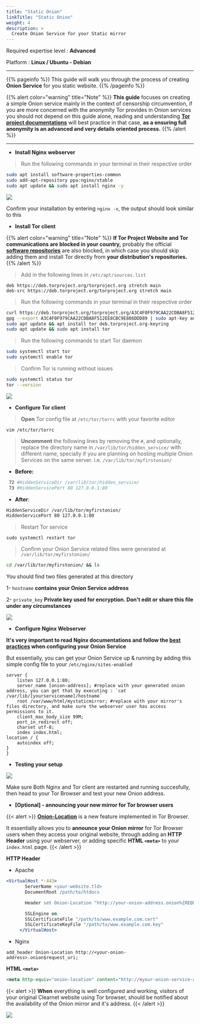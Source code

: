 ```yaml
---
title: "Static Onion"
linkTitle: "Static Onion"
weight: 4
description: >
  Create Onion Service for your Static mirror
---
```


Required expertise level : **Advanced**

Platform : **Linux / Ubuntu - Debian**

------

{{% pageinfo %}}
This guide will walk you through the process of creating **Onion Service** for you static website.
{{% /pageinfo %}}

{{% alert color="warning" title="Note" %}}
**This guide** focuses on creating a simple Onion service mainly in the context of censorship circumvention, if you are more concerned with the anonymity Tor provides in Onion services you should not depend on this guide alone, reading and understanding **[Tor project documentations](https://2019.www.torproject.org/docs/tor-onion-service.html.en)** will best practice in that case, **as a ensuring full anonymity is an advanced and very details oriented process.**
{{% /alert %}}

-------

- **Install Nginx webserver**

> Run the following commands in your terminal in their respective order

```bash
sudo apt install software-properties-common
sudo add-apt-repository ppa:nginx/stable
sudo apt update && sudo apt install nginx -y
```
![](/images/onion-services/6.png)

Confirm your installation by entering `nginx -v`, the output should look similar to this

- **Install Tor client**

{{% alert color="warning" title="Note" %}}
**If Tor Project Website and Tor communications are blocked in your country,** probably the official **[software repositories](https://deb.torproject.org/torproject.org)** are also blocked, in which case you should skip adding them and install Tor directly from **your distribution's repositories.**
{{% /alert %}}

> Add in the following lines in `/etc/apt/sources.list`

```
deb https://deb.torproject.org/torproject.org stretch main
deb-src https://deb.torproject.org/torproject.org stretch main
```

> Run the following commands in your terminal in their respective order

```bash
curl https://deb.torproject.org/torproject.org/A3C4F0F979CAA22CDBA8F512EE8CBC9E886DDD89.asc | gpg --import
gpg --export A3C4F0F979CAA22CDBA8F512EE8CBC9E886DDD89 | sudo apt-key add -
sudo apt update && apt install tor deb.torproject.org-keyring
sudo apt update && sudo apt install tor
```

 > Run the following commands to start Tor daemon

```bash
sudo systemctl start tor
sudo systemctl enable tor
```

> Confirm Tor is running without issues

```bash
sudo systemctl status tor
tor --version
```
![](/images/onion-services/7.png)

- **Configure Tor client**

> **Open** Tor config file at `/etc/tor/torrc` with your favorite editor

`vim /etc/tor/torrc`

> **Uncomment** the following lines by removing the `#`, and optionally, replace the directory name in `/var/lib/tor/hidden_service/` with different name, specially if you are planning on hosting multiple Onion Services on the same server. i.e. `/var/lib/tor/myfirstonion/`

- **Before:**

```bash
 72 #HiddenServiceDir /var/lib/tor/hidden_service/
 73 #HiddenServicePort 80 127.0.0.1:80
```
- **After**:

```bash
HiddenServiceDir /var/lib/tor/myfirstonion/
HiddenServicePort 80 127.0.0.1:80
```
> Restart Tor service

`sudo systemctl restart tor`

> Confirm your Onion Service related files were generated at `/var/lib/tor/myfirstonion/`

```bash
cd /var/lib/tor/myfirstonion/ && ls
```
You should find two files generated at this directory

1- `hostname` **contains your Onion Service address**

2- `private_key` **Private key used for encryption. Don't edit or share this file under any circumstances**

![](/images/onion-services/8.png)

- **Configure Nginx Webserver**

**It's very important to read Nginx documentations and follow the [best practices](https://riseup.net/en/security/network-security/tor/onionservices-best-practices) when configuring your Onion Service**

But essentially, you can get your Onion Service up & running by adding this simple config file to your `/etc/nginx/sites-enabled`

```nginx
server {
    listen 127.0.0.1:80;
    server_name [onion-address]; #replace with your generated onion address, you can get that by executing : `cat /var/lib/[yourservicename]/hostname`
    root /var/www/html/mystaticmirror; #replace with your mirror's files directory, and make sure the webserver user has access permissions to it.
    client_max_body_size 99M;
    port_in_redirect off;
    charset utf-8;
    index index.html;
location / {
    autoindex off;
}
}
```

- **Testing your setup**

![](/images/onion-services/9.png)

Make sure Both Nginx and Tor client are restarted and running succesfully, then head to your Tor Browser and test your new Onion address.

- **[Optional] - announcing your new mirror for Tor browser users**

{{< alert >}}
[**Onion-Location**](https://community.torproject.org/onion-services/advanced/onion-location/) is a new feature implemented in Tor Browser.

It essentially allows you to **announce your Onion mirror** for Tor Browser users when they access your original website, through adding an **HTTP Header** using your webserver, or adding specific **HTML `<meta>`** to your `index.html` page.
{{< /alert >}}

**HTTP Header**

- Apache

```apache
<VirtualHost *:443>
       ServerName <your-website.tld>
       DocumentRoot /path/to/htdocs

       Header set Onion-Location "http://your-onion-address.onion%{REQUEST_URI}s"

       SSLEngine on
       SSLCertificateFile "/path/to/www.example.com.cert"
       SSLCertificateKeyFile "/path/to/www.example.com.key"
     </VirtualHost>
```

- Nginx

```nginx
add_header Onion-Location http://<your-onion-address>.onion$request_uri;
```

**HTML `<meta>`**

```html
<meta http-equiv="onion-location" content="http://<your-onion-service-address>.onion" />
```

{{< alert >}}
**When** everything is well configured and working, visitors of your original Clearnet website using Tor browser, should be notified about the availability of the Onion mirror and it's address.
{{< /alert >}}

![](/images/onion-services/10.png)